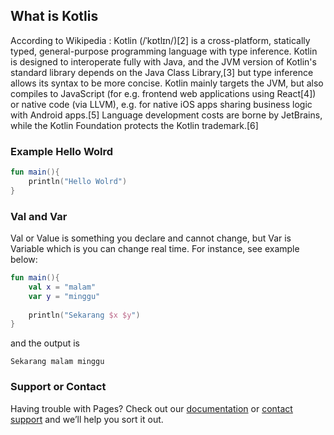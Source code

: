 ## What is Kotlis

According to Wikipedia : Kotlin (/ˈkɒtlɪn/)[2] is a cross-platform, statically typed, general-purpose programming language with type inference. Kotlin is designed to interoperate fully with Java, and the JVM version of Kotlin's standard library depends on the Java Class Library,[3] but type inference allows its syntax to be more concise. Kotlin mainly targets the JVM, but also compiles to JavaScript (for e.g. frontend web applications using React[4]) or native code (via LLVM), e.g. for native iOS apps sharing business logic with Android apps.[5] Language development costs are borne by JetBrains, while the Kotlin Foundation protects the Kotlin trademark.[6] 

### Example Hello Wolrd
```kotlin
fun main(){
    println("Hello Wolrd")
}
```
### Val and Var
Val or Value is something you declare and cannot change, but Var is Variable which is you can change real time.
For instance, see example below:
```kotlin
fun main(){
    val x = "malam"
    var y = "minggu"
    
    println("Sekarang $x $y")
}
```
and the output is

```
Sekarang malam minggu
```


### Support or Contact

Having trouble with Pages? Check out our [documentation](https://docs.github.com/categories/github-pages-basics/) or [contact support](https://github.com/contact) and we’ll help you sort it out.
